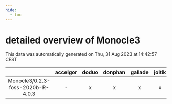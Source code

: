 ```yaml
---
hide:
  - toc
---
```


detailed overview of Monocle3
=============================


This data was automatically generated on Thu, 31 Aug 2023 at 14:42:57 CEST  

| |accelgor|doduo|donphan|gallade|joltik|skitty|swalot|victini|
| :---: | :---: | :---: | :---: | :---: | :---: | :---: | :---: | :---: |
|Monocle3/0.2.3-foss-2020b-R-4.0.3|-|x|x|x|x|x|x|x|
